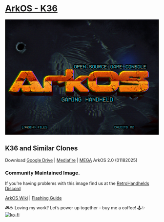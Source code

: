 # [ArkOS - K36](https://github.com/AeolusUX/ArkOS-K36)
![](https://raw.githubusercontent.com/AeolusUX/ArkOS-R3XS/main/logo.bmp)

## K36 and Similar Clones
Download [Google Drive](https://drive.google.com/file/d/1SSDPq_ZxVXDLJ8kqi8GHuTGKB58ESXTb/view?usp=sharing) | [Mediafire](https://www.mediafire.com/file/zzznhoq308i5nvi/ArkOS_K36_v2.0_01122025.img.xz/file) | [MEGA](https://mega.nz/file/jzIFXIoL#mM8mjpgoVWpssKvy8S3vNT9v15JHUCGOV4rYd4po4cY) ArkOS 2.0 (01182025)



### Community Maintained Image.
If you're having problems with this image find us at the [RetroHandhelds Discord](https://discord.gg/RetroHandhelds)

[ArkOS Wiki](https://github.com/christianhaitian/arkos/wiki) | [Flashing Guide](https://ko-fi.com/post/Installation-Guide-for-ArkOS-v2-0-01272024-J3J6TVPH1) 

🎮☕ Loving my work? Let’s power up together – buy me a coffee! 🕹️✨  
[![ko-fi](https://ko-fi.com/img/githubbutton_sm.svg)](https://ko-fi.com/R5R7TMKNX)
